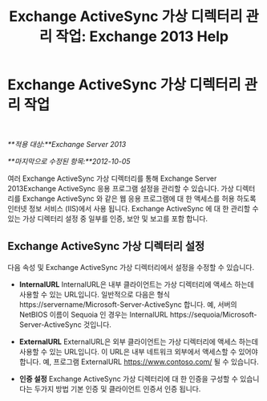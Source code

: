 ﻿---
title: 'Exchange ActiveSync 가상 디렉터리 관리 작업: Exchange 2013 Help'
TOCTitle: Exchange ActiveSync 가상 디렉터리 관리 작업
ms:assetid: f0b339b7-e184-4392-a133-20523183459d
ms:mtpsurl: https://technet.microsoft.com/ko-kr/library/Bb125170(v=EXCHG.150)
ms:contentKeyID: 50484499
ms.date: 05/22/2018
mtps_version: v=EXCHG.150
ms.translationtype: MT
---

# Exchange ActiveSync 가상 디렉터리 관리 작업

 

_**적용 대상:**Exchange Server 2013_

_**마지막으로 수정된 항목:**2012-10-05_

여러 Exchange ActiveSync 가상 디렉터리를 통해 Exchange Server 2013Exchange ActiveSync 응용 프로그램 설정을 관리할 수 있습니다. 가상 디렉터리를 Exchange ActiveSync 와 같은 웹 응용 프로그램에 대 한 액세스를 허용 하도록 인터넷 정보 서비스 (IIS)에서 사용 됩니다. Exchange ActiveSync 에 대 한 관리할 수 있는 가상 디렉터리 설정 중 일부를 인증, 보안 및 보고를 포함 합니다.

## Exchange ActiveSync 가상 디렉터리 설정

다음 속성 및 Exchange ActiveSync 가상 디렉터리에서 설정을 수정할 수 있습니다.

  - **InternalURL** InternalURL은 내부 클라이언트는 가상 디렉터리에 액세스 하는데 사용할 수 있는 URL입니다. 일반적으로 다음은 형식 https://servername/Microsoft-Server-ActiveSync 합니다. 예, 서버의 NetBIOS 이름이 Sequoia 인 경우는 InternalURL https://sequoia/Microsoft-Server-ActiveSync 것입니다.

  - **ExternalURL** ExternalURL은 외부 클라이언트는 가상 디렉터리에 액세스 하는데 사용할 수 있는 URL입니다. 이 URL은 내부 네트워크 외부에서 액세스할 수 있어야 합니다. 예, 프로그램 ExternalURL https://www.contoso.com/ 될 수 있습니다.

  - **인증 설정** Exchange ActiveSync 가상 디렉터리에 대 한 인증을 구성할 수 있습니다는 두가지 방법 기본 인증 및 클라이언트 인증서 인증 됩니다.

